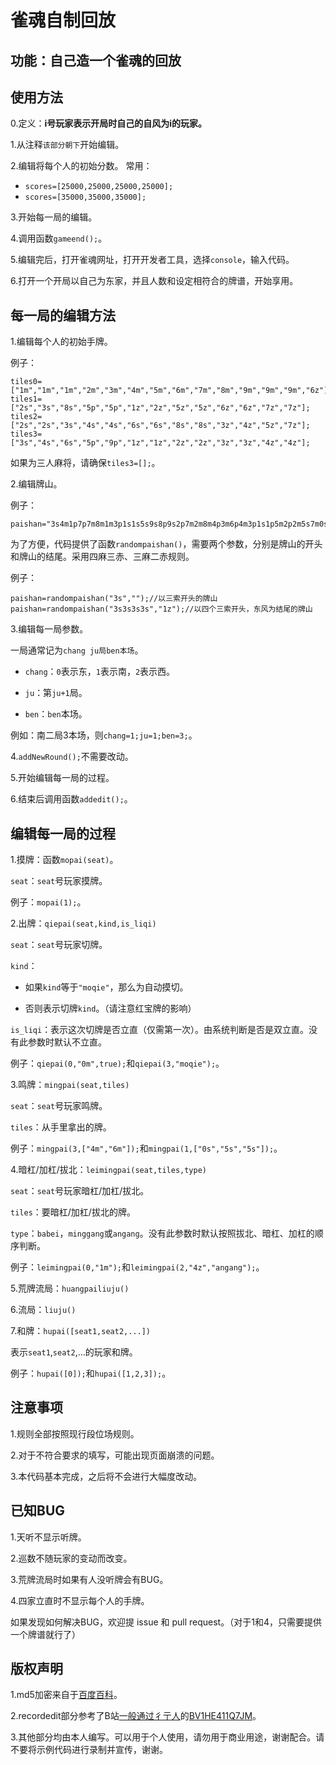 # 雀魂自制回放
## 功能：自己造一个雀魂的回放
## 使用方法

0.定义：**i号玩家表示开局时自己的自风为i的玩家。**

1.从注释```该部分朝下```开始编辑。

2.编辑将每个人的初始分数。
常用：
+ ```scores=[25000,25000,25000,25000];```
+ ```scores=[35000,35000,35000];```

3.开始每一局的编辑。

4.调用函数`gameend();`。

5.编辑完后，打开雀魂网址，打开开发者工具，选择`console`，输入代码。

6.打开一个开局以自己为东家，并且人数和设定相符合的牌谱，开始享用。

## 每一局的编辑方法

1.编辑每个人的初始手牌。

例子：
```
tiles0=["1m","1m","1m","2m","3m","4m","5m","6m","7m","8m","9m","9m","9m","6z"];
tiles1=["2s","3s","8s","5p","5p","1z","2z","5z","5z","6z","6z","7z","7z"];
tiles2=["2s","2s","3s","4s","4s","6s","6s","8s","8s","3z","4z","5z","7z"];  
tiles3=["3s","4s","6s","5p","9p","1z","1z","2z","2z","3z","3z","4z","4z"];
```
如果为三人麻将，请确保```tiles3=[];```。

2.编辑牌山。

例子：
```
paishan="3s4m1p7p7m8m1m3p1s1s5s9s8p9s2p7m2m8m4p3m6p4m3p1s1p5m2p2m5s7m0s3m4m6m8m6p0m4p7p1p8p3p1s1p2m3m7s3p7s9m2p8p4p6m9p6m9p7p7s8p6p4p6z9s9s7p9p6p7s5s2p5z6s3z4s2z0p7z8s1z2s4z5m";
```

为了方便，代码提供了函数```randompaishan()```，需要两个参数，分别是牌山的开头和牌山的结尾。采用四麻三赤、三麻二赤规则。

例子：
```
paishan=randompaishan("3s","");//以三索开头的牌山
paishan=randompaishan("3s3s3s3s","1z");//以四个三索开头，东风为结尾的牌山
```

3.编辑每一局参数。

一局通常记为`chang ju局ben本场`。

+ `chang`：`0`表示东，`1`表示南，`2`表示西。

+ `ju`：第`ju+1`局。

+ `ben`：`ben`本场。

例如：南二局3本场，则`chang=1;ju=1;ben=3;`。

4.`addNewRound();`不需要改动。

5.开始编辑每一局的过程。

6.结束后调用函数`addedit();`。

## 编辑每一局的过程

1.摸牌：函数`mopai(seat)`。

`seat`：`seat`号玩家摸牌。

例子：`mopai(1);`。

2.出牌：`qiepai(seat,kind,is_liqi)`

`seat`：`seat`号玩家切牌。

`kind`：

+ 如果`kind`等于`"moqie"`，那么为自动摸切。

+ 否则表示切牌`kind`。（请注意红宝牌的影响）

`is_liqi`：表示这次切牌是否立直（仅需第一次）。由系统判断是否是双立直。没有此参数时默认不立直。

例子：`qiepai(0,"0m",true);`和`qiepai(3,"moqie");`。

3.鸣牌：`mingpai(seat,tiles)`

`seat`：`seat`号玩家鸣牌。

`tiles`：从手里拿出的牌。

例子：`mingpai(3,["4m","6m"]);`和`mingpai(1,["0s","5s","5s"]);`。

4.暗杠/加杠/拔北：`leimingpai(seat,tiles,type)`

`seat`：`seat`号玩家暗杠/加杠/拔北。

`tiles`：要暗杠/加杠/拔北的牌。

`type`：`babei`，`minggang`或`angang`。没有此参数时默认按照拔北、暗杠、加杠的顺序判断。

例子：`leimingpai(0,"1m");`和`leimingpai(2,"4z","angang");`。

5.荒牌流局：`huangpailiuju()`

6.流局：`liuju()`

7.和牌：`hupai([seat1,seat2,...])`

表示`seat1`,`seat2`,...的玩家和牌。

例子：`hupai([0]);`和`hupai([1,2,3]);`。

## 注意事项

1.规则全部按照现行段位场规则。

2.对于不符合要求的填写，可能出现页面崩溃的问题。

3.本代码基本完成，之后将不会进行大幅度改动。

## 已知BUG

1.天听不显示听牌。

2.巡数不随玩家的变动而改变。

3.荒牌流局时如果有人没听牌会有BUG。

4.四家立直时不显示每个人的手牌。

如果发现如何解决BUG，欢迎提 issue 和 pull request。（对于1和4，只需要提供一个牌谱就行了）

## 版权声明

1.md5加密来自于[百度百科](https://baike.baidu.com/item/MD5/212708?fromtitle=MD5%E5%8A%A0%E5%AF%86&fromid=5706230&fr=aladdin)。

2.recordedit部分参考了B站[一般通过彳亍人](https://space.bilibili.com/23019265)的[BV1HE411Q7JM](https://www.bilibili.com/video/BV1HE411Q7JM)。

3.其他部分均由本人编写。可以用于个人使用，请勿用于商业用途，谢谢配合。请不要将示例代码进行录制并宣传，谢谢。
